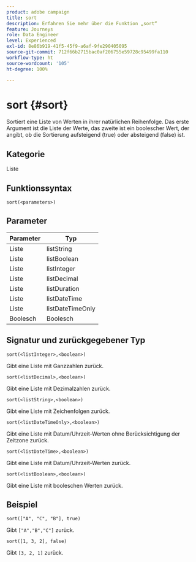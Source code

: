 ```yaml
---
product: adobe campaign
title: sort
description: Erfahren Sie mehr über die Funktion „sort“
feature: Journeys
role: Data Engineer
level: Experienced
exl-id: 8e86b919-41f5-45f9-a6af-9fe290405095
source-git-commit: 712f66b2715bac0af206755e59728c95499fa110
workflow-type: ht
source-wordcount: '105'
ht-degree: 100%

---
```


# sort {#sort}

Sortiert eine Liste von Werten in ihrer natürlichen Reihenfolge. Das erste Argument ist die Liste der Werte, das zweite ist ein boolescher Wert, der angibt, ob die Sortierung aufsteigend (true) oder absteigend (false) ist.

## Kategorie

Liste

## Funktionssyntax

`sort(<parameters>)`

## Parameter

| Parameter | Typ |
|-----------|------------------|
| Liste | listString |
| Liste | listBoolean |
| Liste | listInteger |
| Liste | listDecimal |
| Liste | listDuration |
| Liste | listDateTime |
| Liste | listDateTimeOnly |
| Boolesch | Boolesch |

## Signatur und zurückgegebener Typ

`sort(<listInteger>,<boolean>)`

Gibt eine Liste mit Ganzzahlen zurück.

`sort(<listDecimal>,<boolean>)`

Gibt eine Liste mit Dezimalzahlen zurück.

`sort(<listString>,<boolean>)`

Gibt eine Liste mit Zeichenfolgen zurück.

`sort(<listDateTimeOnly>,<boolean>)`

Gibt eine Liste mit Datum/Uhrzeit-Werten ohne Berücksichtigung der Zeitzone zurück.

`sort(<listDateTime>,<boolean>)`

Gibt eine Liste mit Datum/Uhrzeit-Werten zurück.

`sort(<listBoolean>,<boolean>)`

Gibt eine Liste mit booleschen Werten zurück.

## Beispiel

`sort(["A", "C", "B"], true)`

Gibt `["A","B","C"]` zurück.

`sort([1, 3, 2], false)`

Gibt `[3, 2, 1]` zurück.
